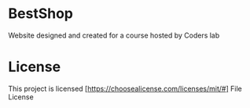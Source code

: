 # BestShop
Website designed and created for a course hosted by Coders lab

# License
This project is licensed [https://choosealicense.com/licenses/mit/#]
File License
